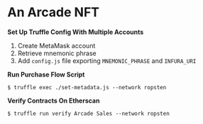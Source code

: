 # An Arcade NFT

**Set Up Truffle Config With Multiple Accounts**

1. Create MetaMask account
2. Retrieve mnemonic phrase
3. Add `config.js` file exporting `MNEMONIC_PHRASE` and `INFURA_URI`

**Run Purchase Flow Script**

`$ truffle exec ./set-metadata.js --network ropsten`

**Verify Contracts On Etherscan**

`$ truffle run verify Arcade Sales --network ropsten`